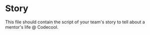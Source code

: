 # Story

This file should contain the script of your team's story to tell about a mentor's life @ Codecool.
